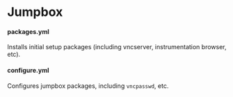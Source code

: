 # Jumpbox

#### packages.yml

Installs initial setup packages (including vncserver, instrumentation browser, etc).

#### configure.yml

Configures jumpbox packages, including `vncpasswd`, etc.
